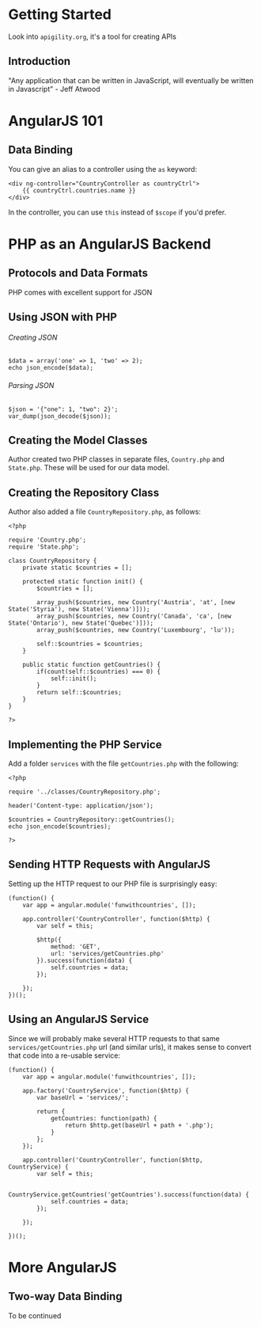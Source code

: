 # Getting Started

Look into `apigility.org`, it's a tool for creating APIs

## Introduction

"Any application that can be written in JavaScript, will eventually be written in Javascript" - Jeff Atwood

# AngularJS 101

## Data Binding

You can give an alias to a controller using the `as` keyword:

```
<div ng-controller="CountryController as countryCtrl">
    {{ countryCtrl.countries.name }}
</div>
```

In the controller, you can use `this` instead of `$scope` if you'd prefer.

# PHP as an AngularJS Backend

## Protocols and Data Formats

PHP comes with excellent support for JSON

## Using JSON with PHP

###### Creating JSON

```
$data = array('one' => 1, 'two' => 2);
echo json_encode($data);
```

###### Parsing JSON

```
$json = '{"one": 1, "two": 2}';
var_dump(json_decode($json));
```

## Creating the Model Classes

Author created two PHP classes in separate files, `Country.php` and `State.php`. These will be used for our data model.

## Creating the Repository Class

Author also added a file `CountryRepository.php`, as follows:

```
<?php

require 'Country.php';
require 'State.php';

class CountryRepository {
	private static $countries = [];

	protected static function init() {
		$countries = [];

		array_push($countries, new Country('Austria', 'at', [new State('Styria'), new State('Vienna')]));
		array_push($countries, new Country('Canada', 'ca', [new State('Ontario'), new State('Quebec')]));
		array_push($countries, new Country('Luxembourg', 'lu'));

		self::$countries = $countries;
	}

	public static function getCountries() {
		if(count(self::$countries) === 0) {
			self::init();
		}
		return self::$countries;
	}
}

?>
```

## Implementing the PHP Service

Add a folder `services` with the file `getCountries.php` with the following:

```
<?php

require '../classes/CountryRepository.php';

header('Content-type: application/json');

$countries = CountryRepository::getCountries();
echo json_encode($countries);

?>
```

## Sending HTTP Requests with AngularJS

Setting up the HTTP request to our PHP file is surprisingly easy:

```
(function() {
	var app = angular.module('funwithcountries', []);

	app.controller('CountryController', function($http) {
		var self = this;

		$http({
			method: 'GET',
			url: 'services/getCountries.php'
		}).success(function(data) {
			self.countries = data;
		});

	});
})();

```

## Using an AngularJS Service

Since we will probably make several HTTP requests to that same `services/getCountries.php` url (and similar urls), it makes sense to convert that code into a re-usable service:

```
(function() {
	var app = angular.module('funwithcountries', []);

	app.factory('CountryService', function($http) {
		var baseUrl = 'services/';

		return {
			getCountries: function(path) {
				return $http.get(baseUrl + path + '.php');
			}
		};
	});

	app.controller('CountryController', function($http, CountryService) {
		var self = this;

		CountryService.getCountries('getCountries').success(function(data) {
			self.countries = data;
		});

	});

})();
```

# More AngularJS

## Two-way Data Binding

To be continued
